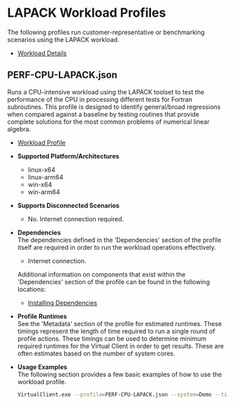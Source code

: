 ﻿# LAPACK Workload Profiles
The following profiles run customer-representative or benchmarking scenarios using the LAPACK workload.  

* [Workload Details](./lapack.md)  

## PERF-CPU-LAPACK.json
Runs a CPU-intensive workload using the LAPACK toolset to test the performance of the CPU in processing different tests for Fortran subroutines.
This profile is designed to identify general/broad regressions when compared against a baseline by testing routines that provide complete 
solutions for the most common problems of numerical linear algebra.

* [Workload Profile](https://github.com/microsoft/VirtualClient/blob/main/src/VirtualClient/VirtualClient.Main/profiles/PERF-CPU-LAPACK.json) 

* **Supported Platform/Architectures**
  * linux-x64
  * linux-arm64
  * win-x64
  * win-arm64

* **Supports Disconnected Scenarios**  
  * No. Internet connection required.

* **Dependencies**  
  The dependencies defined in the 'Dependencies' section of the profile itself are required in order to run the workload operations effectively.
  * Internet connection.

  Additional information on components that exist within the 'Dependencies' section of the profile can be found in the following locations:
  * [Installing Dependencies](https://microsoft.github.io/VirtualClient/docs/category/dependencies/)

* **Profile Runtimes**  
  See the 'Metadata' section of the profile for estimated runtimes. These timings represent the length of time required to run a single round of profile 
  actions. These timings can be used to determine minimum required runtimes for the Virtual Client in order to get results. These are often estimates based on the
  number of system cores. 

* **Usage Examples**  
  The following section provides a few basic examples of how to use the workload profile.

  ``` bash
  VirtualClient.exe --profile=PERF-CPU-LAPACK.json --system=Demo --timeout=1440 --packageStore="{BlobConnectionString|SAS Uri}"
  ```